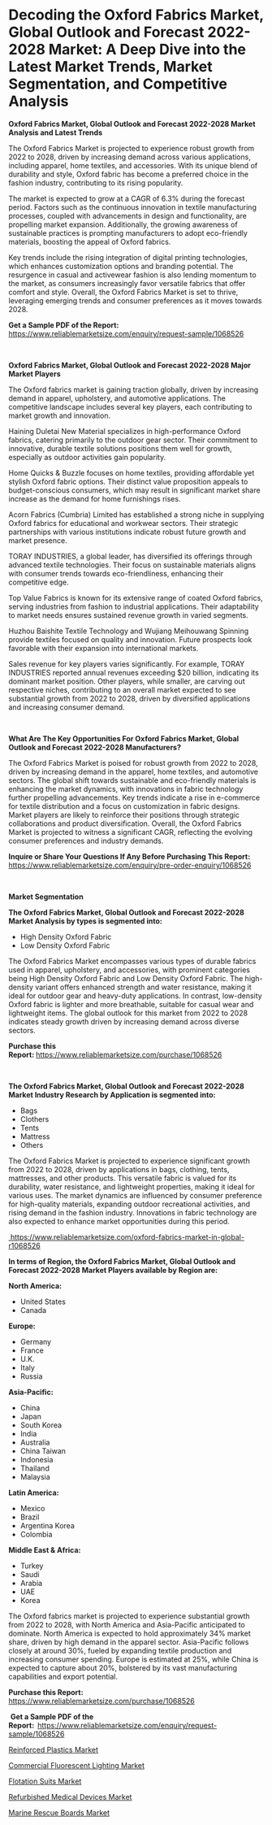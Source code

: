 <p><h1>Decoding the Oxford Fabrics Market, Global Outlook and Forecast 2022-2028 Market: A Deep Dive into the Latest Market Trends, Market Segmentation, and Competitive Analysis</h1></p><p><strong>Oxford Fabrics Market, Global Outlook and Forecast 2022-2028 Market Analysis and Latest Trends</strong></p>
<p><p>The Oxford Fabrics Market is projected to experience robust growth from 2022 to 2028, driven by increasing demand across various applications, including apparel, home textiles, and accessories. With its unique blend of durability and style, Oxford fabric has become a preferred choice in the fashion industry, contributing to its rising popularity. </p><p>The market is expected to grow at a CAGR of 6.3% during the forecast period. Factors such as the continuous innovation in textile manufacturing processes, coupled with advancements in design and functionality, are propelling market expansion. Additionally, the growing awareness of sustainable practices is prompting manufacturers to adopt eco-friendly materials, boosting the appeal of Oxford fabrics. </p><p>Key trends include the rising integration of digital printing technologies, which enhances customization options and branding potential. The resurgence in casual and activewear fashion is also lending momentum to the market, as consumers increasingly favor versatile fabrics that offer comfort and style. Overall, the Oxford Fabrics Market is set to thrive, leveraging emerging trends and consumer preferences as it moves towards 2028.</p></p>
<p><strong>Get a Sample PDF of the Report:&nbsp;</strong> <a href="https://www.reliablemarketsize.com/enquiry/request-sample/1068526?utm_campaign=1838&utm_medium=2&utm_source=Github&utm_content=ia&utm_term=03122024&utm_id=oxford-fabrics-market-global-outlook-and-forecast-2022-2028">https://www.reliablemarketsize.com/enquiry/request-sample/1068526</a></p>
<p>&nbsp;</p>
<p><strong>Oxford Fabrics Market, Global Outlook and Forecast 2022-2028 Major Market Players</strong></p>
<p><p>The Oxford fabrics market is gaining traction globally, driven by increasing demand in apparel, upholstery, and automotive applications. The competitive landscape includes several key players, each contributing to market growth and innovation. </p><p>Haining Duletai New Material specializes in high-performance Oxford fabrics, catering primarily to the outdoor gear sector. Their commitment to innovative, durable textile solutions positions them well for growth, especially as outdoor activities gain popularity.</p><p>Home Quicks & Buzzle focuses on home textiles, providing affordable yet stylish Oxford fabric options. Their distinct value proposition appeals to budget-conscious consumers, which may result in significant market share increase as the demand for home furnishings rises.</p><p>Acorn Fabrics (Cumbria) Limited has established a strong niche in supplying Oxford fabrics for educational and workwear sectors. Their strategic partnerships with various institutions indicate robust future growth and market presence.</p><p>TORAY INDUSTRIES, a global leader, has diversified its offerings through advanced textile technologies. Their focus on sustainable materials aligns with consumer trends towards eco-friendliness, enhancing their competitive edge.</p><p>Top Value Fabrics is known for its extensive range of coated Oxford fabrics, serving industries from fashion to industrial applications. Their adaptability to market needs ensures sustained revenue growth in varied segments.</p><p>Huzhou Baishite Textile Technology and Wujiang Meihouwang Spinning provide textiles focused on quality and innovation. Future prospects look favorable with their expansion into international markets.</p><p>Sales revenue for key players varies significantly. For example, TORAY INDUSTRIES reported annual revenues exceeding $20 billion, indicating its dominant market position. Other players, while smaller, are carving out respective niches, contributing to an overall market expected to see substantial growth from 2022 to 2028, driven by diversified applications and increasing consumer demand.</p></p>
<p>&nbsp;</p>
<p><strong>What Are The Key Opportunities For Oxford Fabrics Market, Global Outlook and Forecast 2022-2028 Manufacturers?</strong></p>
<p><p>The Oxford Fabrics Market is poised for robust growth from 2022 to 2028, driven by increasing demand in the apparel, home textiles, and automotive sectors. The global shift towards sustainable and eco-friendly materials is enhancing the market dynamics, with innovations in fabric technology further propelling advancements. Key trends indicate a rise in e-commerce for textile distribution and a focus on customization in fabric designs. Market players are likely to reinforce their positions through strategic collaborations and product diversification. Overall, the Oxford Fabrics Market is projected to witness a significant CAGR, reflecting the evolving consumer preferences and industry demands.</p></p>
<p><strong>Inquire or Share Your Questions If Any Before Purchasing This Report:</strong> <a href="https://www.reliablemarketsize.com/enquiry/pre-order-enquiry/1068526?utm_campaign=1838&utm_medium=2&utm_source=Github&utm_content=ia&utm_term=03122024&utm_id=oxford-fabrics-market-global-outlook-and-forecast-2022-2028">https://www.reliablemarketsize.com/enquiry/pre-order-enquiry/1068526</a></p>
<p>&nbsp;</p>
<p><strong>Market Segmentation</strong></p>
<p><strong>The Oxford Fabrics Market, Global Outlook and Forecast 2022-2028 Market Analysis by types is segmented into:</strong></p>
<p><ul><li>High Density Oxford Fabric</li><li>Low Density Oxford Fabric</li></ul></p>
<p><p>The Oxford Fabrics Market encompasses various types of durable fabrics used in apparel, upholstery, and accessories, with prominent categories being High Density Oxford Fabric and Low Density Oxford Fabric. The high-density variant offers enhanced strength and water resistance, making it ideal for outdoor gear and heavy-duty applications. In contrast, low-density Oxford fabric is lighter and more breathable, suitable for casual wear and lightweight items. The global outlook for this market from 2022 to 2028 indicates steady growth driven by increasing demand across diverse sectors.</p></p>
<p><strong>Purchase this Report:&nbsp;</strong><a href="https://www.reliablemarketsize.com/purchase/1068526?utm_campaign=1838&utm_medium=2&utm_source=Github&utm_content=ia&utm_term=03122024&utm_id=oxford-fabrics-market-global-outlook-and-forecast-2022-2028">https://www.reliablemarketsize.com/purchase/1068526</a></p>
<p>&nbsp;</p>
<p><strong>The Oxford Fabrics Market, Global Outlook and Forecast 2022-2028 Market Industry Research by Application is segmented into:</strong></p>
<p><ul><li>Bags</li><li>Clothers</li><li>Tents</li><li>Mattress</li><li>Others</li></ul></p>
<p><p>The Oxford Fabrics Market is projected to experience significant growth from 2022 to 2028, driven by applications in bags, clothing, tents, mattresses, and other products. This versatile fabric is valued for its durability, water resistance, and lightweight properties, making it ideal for various uses. The market dynamics are influenced by consumer preference for high-quality materials, expanding outdoor recreational activities, and rising demand in the fashion industry. Innovations in fabric technology are also expected to enhance market opportunities during this period.</p></p>
<p><a href="https://www.reliablemarketsize.com/oxford-fabrics-market-in-global-r1068526?utm_campaign=1838&utm_medium=2&utm_source=Github&utm_content=ia&utm_term=03122024&utm_id=oxford-fabrics-market-global-outlook-and-forecast-2022-2028">&nbsp;https://www.reliablemarketsize.com/oxford-fabrics-market-in-global-r1068526</a></p>
<p><strong>In terms of Region, the Oxford Fabrics Market, Global Outlook and Forecast 2022-2028 Market Players available by Region are:</strong></p>
<p>
    <p> <strong> North America: </strong>
        <ul>
            <li>United States</li>
            <li>Canada</li>
        </ul>
        </p> 
    <p> <strong> Europe: </strong>
        <ul>
            <li>Germany</li>
            <li>France</li>
            <li>U.K.</li>
            <li>Italy</li>
            <li>Russia</li>
        </ul>
        </p> 
    <p> <strong> Asia-Pacific: </strong>
        <ul>
            <li>China</li>
            <li>Japan</li>
            <li>South Korea</li>
            <li>India</li>
            <li>Australia</li>
            <li>China Taiwan</li>
            <li>Indonesia</li>
            <li>Thailand</li>
            <li>Malaysia</li>
        </ul>
        </p> 
    <p> <strong> Latin America: </strong>
        <ul>
            <li>Mexico</li>
            <li>Brazil</li>
            <li>Argentina Korea</li>
            <li>Colombia</li>
        </ul>
        </p> 
    <p> <strong> Middle East & Africa: </strong>
        <ul>
            <li>Turkey</li>
            <li>Saudi</li>
            <li>Arabia</li>
            <li>UAE</li>
            <li>Korea</li>
        </ul>
    </p>
    </p>
<p><p>The Oxford fabrics market is projected to experience substantial growth from 2022 to 2028, with North America and Asia-Pacific anticipated to dominate. North America is expected to hold approximately 34% market share, driven by high demand in the apparel sector. Asia-Pacific follows closely at around 30%, fueled by expanding textile production and increasing consumer spending. Europe is estimated at 25%, while China is expected to capture about 20%, bolstered by its vast manufacturing capabilities and export potential.</p></p>
<p><strong>Purchase this Report: </strong><a href="https://www.reliablemarketsize.com/purchase/1068526?utm_campaign=1838&utm_medium=2&utm_source=Github&utm_content=ia&utm_term=03122024&utm_id=oxford-fabrics-market-global-outlook-and-forecast-2022-2028">https://www.reliablemarketsize.com/purchase/1068526</a></p>
<p>&nbsp;<strong>Get a Sample PDF of the Report:&nbsp;&nbsp;</strong><a href="https://www.reliablemarketsize.com/enquiry/request-sample/1068526?utm_campaign=1838&utm_medium=2&utm_source=Github&utm_content=ia&utm_term=03122024&utm_id=oxford-fabrics-market-global-outlook-and-forecast-2022-2028">https://www.reliablemarketsize.com/enquiry/request-sample/1068526</a></p>
<p><strong></strong></p>
<p><p><a href="https://www.linkedin.com/pulse/global-reinforced-plastics-market-focus-product-type-carbon-0ejce?utm_campaign=1838&utm_medium=2&utm_source=Github&utm_content=ia&utm_term=03122024&utm_id=oxford-fabrics-market-global-outlook-and-forecast-2022-2028">Reinforced Plastics Market</a></p><p><a href="https://www.linkedin.com/pulse/strategic-market-insights-global-commercial-fluorescent-ejujf?utm_campaign=1838&utm_medium=2&utm_source=Github&utm_content=ia&utm_term=03122024&utm_id=oxford-fabrics-market-global-outlook-and-forecast-2022-2028">Commercial Fluorescent Lighting Market</a></p><p><a href="https://issuu.com/reportprime-2/docs/flotation-suits-market-size-2030.pptx?utm_campaign=1838&utm_medium=2&utm_source=Github&utm_content=ia&utm_term=03122024&utm_id=oxford-fabrics-market-global-outlook-and-forecast-2022-2028">Flotation Suits Market</a></p><p><a href="https://www.linkedin.com/pulse/refurbished-medical-devices-market-forecasted-considering-6vsve?utm_campaign=1838&utm_medium=2&utm_source=Github&utm_content=ia&utm_term=03122024&utm_id=oxford-fabrics-market-global-outlook-and-forecast-2022-2028">Refurbished Medical Devices Market</a></p><p><a href="https://issuu.com/reportprime-2/docs/marine-rescue-boards-market-size-2030.pptx?utm_campaign=1838&utm_medium=2&utm_source=Github&utm_content=ia&utm_term=03122024&utm_id=oxford-fabrics-market-global-outlook-and-forecast-2022-2028">Marine Rescue Boards Market</a></p></p>